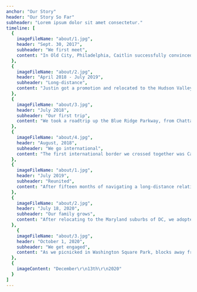```yaml
---
anchor: "Our Story"
header: "Our Story So Far"
subheader: "Lorem ipsum dolor sit amet consectetur."
timeline: [
  {
    imageFileName: "about/1.jpg",
    header: "Sept. 30, 2017",
    subheader: "We first meet",
    content: "In Old City, Philadelphia, Caitlin successfully convinced Justin that she knew anything at all about beer, and impressed him by ordering a pumpkin ale. (She secretly hated it as soon as she tried it.) After dinner, we ended up walking to the other end of the city in search of cocktails."
  },
  {
    imageFileName: "about/2.jpg",
    header: "April 2018 - July 2019",
    subheader: "Long-distance",
    content: "Justin got a promotion and relocated to the Hudson Valley, just outside New York City. For fifteen months, we spent our weekends split between Philly and New York, and came to loathe the Lincoln Tunnel."
  },
  {
    imageFileName: "about/3.jpg",
    header: "July 2018",
    subheader: "Our first trip",
    content: "We took a roadtrip up the Blue Ridge Parkway, from Chattanooga, TN to Philadelphia to do some hiking, take in the views, and visit some friends and family. Along the way, we stopped in Asheville, Roanoke, Charlottesville, Richmond, Williamsburg, and Alexandria. "
  },
  {
    imageFileName: "about/4.jpg",
    header: "August, 2018",
    subheader: "We go international",
    content: "The first international border we crossed together was Canadian. We've been back to visit Toronto and Niagara Falls since then, and also made it to England and Japan."
  },
  {
    imageFileName: "about/1.jpg",
    header: "July 2019",
    subheader: "Reunited",
    content: "After fifteen months of navigating a long-distance relationship, we were finally reunited when Caitlin relocated to Sleepy Hollow, NY."
  },
  {
    imageFileName: "about/2.jpg",
    header: "July 18, 2020",
    subheader: "Our family grows",
    content: "After relocating to the Maryland suburbs of DC, we adopted the best puppy in the universe, Tanuki, from a shelter in Caitlin's hometown of Waldorf."
  },
    {
    imageFileName: "about/3.jpg",
    header: "October 1, 2020",
    subheader: "We get engaged",
    content: "As we picnicked in Washington Square Park, blocks away from where we first met in Philadelphia, Justin popped the question as Caitlin obvliviously cracked jokes before finally realizing what what going on."
  },
  {
    imageContent: "December\r\n13th\r\n2020"
  }
]
---
```



